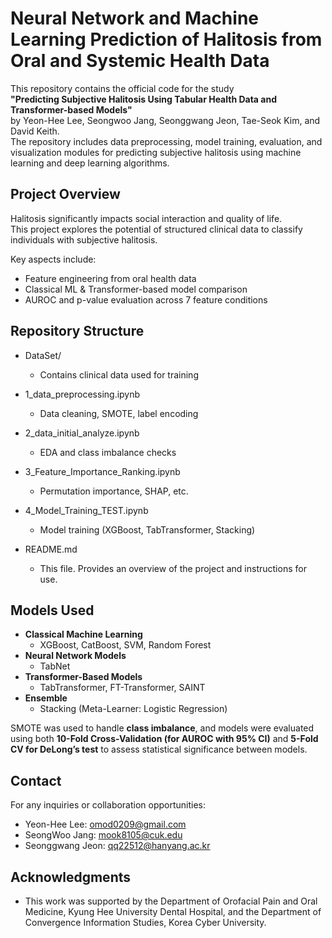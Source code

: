 # Neural Network and Machine Learning Prediction of Halitosis from Oral and Systemic Health Data

This repository contains the official code for the study  
**"Predicting Subjective Halitosis Using Tabular Health Data and Transformer-based Models"**  
by Yeon-Hee Lee, Seongwoo Jang, Seonggwang Jeon, Tae-Seok Kim, and David Keith.  
The repository includes data preprocessing, model training, evaluation, and visualization modules for predicting subjective halitosis using machine learning and deep learning algorithms.

## Project Overview

Halitosis significantly impacts social interaction and quality of life.  
This project explores the potential of structured clinical data to classify individuals with subjective halitosis.

Key aspects include:
- Feature engineering from oral health data
- Classical ML & Transformer-based model comparison
- AUROC and p-value evaluation across 7 feature conditions

## Repository Structure

- DataSet/ 
   - Contains clinical data used for training

- 1_data_preprocessing.ipynb
   - Data cleaning, SMOTE, label encoding

- 2_data_initial_analyze.ipynb
   - EDA and class imbalance checks

- 3_Feature_Importance_Ranking.ipynb
   - Permutation importance, SHAP, etc.

- 4_Model_Training_TEST.ipynb 
  - Model training (XGBoost, TabTransformer, Stacking)

- README.md
  - This file. Provides an overview of the project and instructions for use.
 
##  Models Used

- **Classical Machine Learning**
  - XGBoost, CatBoost, SVM, Random Forest
- **Neural Network Models**
  - TabNet
- **Transformer-Based Models**
  - TabTransformer, FT-Transformer, SAINT
- **Ensemble**
  - Stacking (Meta-Learner: Logistic Regression)

SMOTE was used to handle **class imbalance**, and models were evaluated using both **10-Fold Cross-Validation (for AUROC with 95% CI)** and **5-Fold CV for DeLong’s test** to assess statistical significance between models.

## Contact

For any inquiries or collaboration opportunities:

- Yeon-Hee Lee: omod0209@gmail.com
- SeongWoo Jang: mook8105@cuk.edu
- Seonggwang Jeon: qq22512@hanyang.ac.kr

## Acknowledgments
- This work was supported by the Department of Orofacial Pain and Oral Medicine, Kyung Hee University Dental Hospital, and the Department of Convergence Information Studies, Korea Cyber University.
